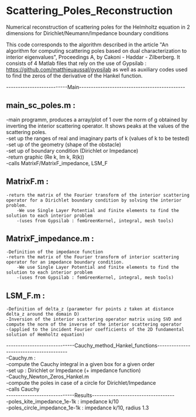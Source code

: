 # Scattering_Poles_Reconstruction
Numerical reconstruction of scattering poles for the Helmholtz equation in 2 dimensions for Dirichlet/Neumann/Impedance boundary conditions

This code corresponds to the algorithm described in the article "An algorithm for computing scattering poles based on dual characterization to interior eigenvalues", Proceedings A, by Cakoni - Haddar - Zilberberg. 
It consists of 4 Matlab files that rely on the use of Gypsilab : https://github.com/matthieuaussal/gypsilab
as well as auxiliary codes used to find the zeros of the derivative of the Hankel function. 

--------------------------Main---------------------------------------------   
## main_sc_poles.m :   
-main programm, produces a array/plot of 1 over the norm of g obtained by inverting the interior scattering operator. It shows peaks at the values of the scattering poles.  
-set up the ranges of real and imaginary parts of k (values of k to be tested)  
	-set up of the geometry (shape of the obstacle)  
	-set up of boundary condition (Dirichlet or Impedance)  
	-return graphic (Re k, Im k, R(k))  
	-calls MatrixF/MatrixF_impedance, LSM_F  
  
## MatrixF.m :  
	-return the matrix of the Fourier transform of the interior scattering operator for a Dirichlet boundary condition by solving the interior problem.  
        -We use Single Layer Potential and finite elements to find the solution to each interior problem   
        -(uses from Gypsilab : femGreenKernel, integral, mesh tools)  
## MatrixF_impedance.m :  
	-Definition of the impedance function  
	-return the matrix of the Fourier transform of interior scattering operator for an impedance boundary condition.  
        -We use Single Layer Potential and finite elements to find the solution to each interior problem   
        -(uses from Gypsilab : femGreenKernel, integral, mesh tools)  
  
## LSM_F.m :
	-Definition of delta_z (parameter for points z taken at distance delta_z around the domain D)  
	-Inversion of the interior scattering operator matrix using SVD and compute the norm of the inverse of the interior scattering operator
	-(applied to the incident Fourier coefficients of the 2D fundamental solution of Hemholtz equation)
  
-----------------------------Cauchy_method_Hankel_functions----------------------------------------    
-Cauchy.m :   
	-compute the Cauchy integral in a given box for a given order  
	-set up : Dirichlet or Impedance (+ impedance function)  
-Cauchy_Newton_Zeros_Hankel.m    
	-compute the poles in case of a circle for Dirichlet/Impedance  
	-calls Cauchy  
-----------------------------Results-----------------------------------   
-poles_kite_impedance_1e-1k : impedance k/10  
-poles_circle_impedance_1e-1k : impedance k/10, radius 1.3  

